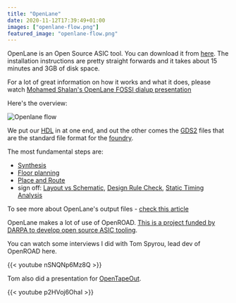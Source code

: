 ```yaml
---
title: "OpenLane"
date: 2020-11-12T17:39:49+01:00
images: ["openlane-flow.png"]
featured_image: "openlane-flow.png"
---
```


OpenLane is an Open Source ASIC tool. You can download it from [here](https://github.com/efabless/openlane). The 
installation instructions are pretty straight forwards and it takes about 15 minutes and 3GB of disk space.

For a lot of great information on how it works and what it does, please watch [Mohamed Shalan's OpenLane FOSSI dialup presentation](https://www.youtube.com/watch?v=Vhyv0eq_mLU)

Here's the overview:

![Openlane flow](/openlane-flow.png)

We put our [HDL](/terminology/hdl) in at one end, and out the other comes the [GDS2](/terminology/gds2) files that are the standard file format for the [foundry](/terminology/foundry). 

The most fundamental steps are:

* [Synthesis](/terminology/synthesis)
* [Floor planning](/terminology/floorplan)
* [Place and Route](/terminology/place_and_route)
* sign off: [Layout vs Schematic](/terminology/lvs), [Design Rule Check](/terminology/drc), [Static Timing Analysis](/terminology/sta)

To see more about OpenLane's output files - [check this article](/post/openlane_output_files)

OpenLane makes a lot of use of OpenROAD. [This is a project funded by DARPA to develop open source ASIC tooling](https://theopenroadproject.org/).

You can watch some interviews I did with Tom Spyrou, lead dev of OpenROAD here.

{{< youtube nSNQNp6Mz8Q >}}

Tom also did a presentation for [OpenTapeOut](https://opentapeout.dev/).

{{< youtube p2HVoj6OhaI >}}


